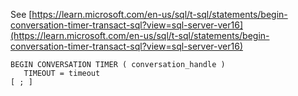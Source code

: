 See [https://learn.microsoft.com/en-us/sql/t-sql/statements/begin-conversation-timer-transact-sql?view=sql-server-ver16](https://learn.microsoft.com/en-us/sql/t-sql/statements/begin-conversation-timer-transact-sql?view=sql-server-ver16)
```
BEGIN CONVERSATION TIMER ( conversation_handle )  
   TIMEOUT = timeout   
[ ; ]
```
